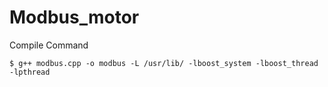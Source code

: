 # Modbus_motor


Compile Command 
```
$ g++ modbus.cpp -o modbus -L /usr/lib/ -lboost_system -lboost_thread -lpthread
```
